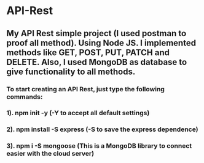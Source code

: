 # API-Rest
## My API Rest simple project (I used postman to proof all method). Using Node JS. I implemented methods like GET, POST, PUT, PATCH and DELETE. Also, I used MongoDB as database to give functionality to all methods.

### To start creating an API Rest, just type the following commands:
### 1). npm init -y (-Y to accept all default settings)
### 2). npm install -S express (-S to save the express dependence)
### 3). npm i -S mongoose (This is a MongoDB library to connect easier with the cloud server)
